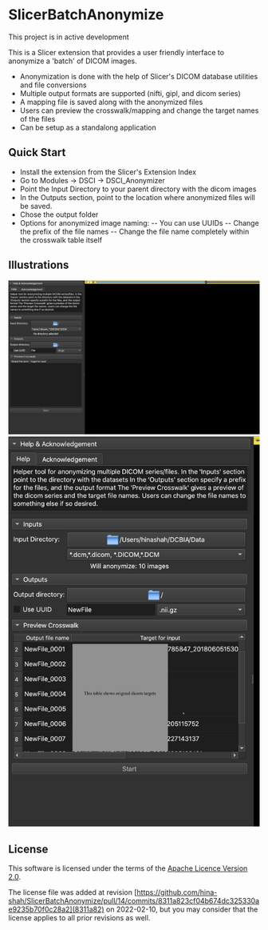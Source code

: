 # SlicerBatchAnonymize
This project is in active development

This is a Slicer extension that provides a user friendly interface to anonymize a 'batch' of DICOM images. 
- Anonymization is done with the help of Slicer's DICOM database utilities and file conversions
- Multiple output formats are supported (nifti, gipl, and dicom series)
- A mapping file is saved along with the anonymized files
- Users can preview the crosswalk/mapping and change the target names of the files
- Can be setup as a standalong application

## Quick Start
- Install the extension from the Slicer's Extension Index
- Go to Modules -> DSCI -> DSCI_Anonymizer
- Point the Input Directory to your parent directory with the dicom images
- In the Outputs section, point to the location where anonymized files will be saved.
- Chose the output folder
- Options for anonymized image naming:
-- You can use UUIDs
-- Change the prefix of the file names
-- Change the file name completely within the crosswalk table itself

## Illustrations

![](Documentation/GUIPreview.png?width=200px)
![](Documentation/CrosswalkPreview.png?width=100px)

## License

This software is licensed under the terms of the [Apache Licence Version 2.0](LICENSE).

The license file was added at revision [https://github.com/hina-shah/SlicerBatchAnonymize/pull/14/commits/8311a823cf04b674dc325330ae9235b70f0c28a2](8311a82) on 2022-02-10, but you may consider that the license applies to all prior revisions as well.
